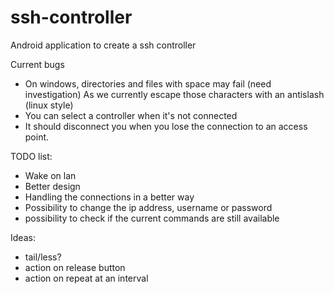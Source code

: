 ssh-controller
==============

Android application to create a ssh controller

Current bugs

- On windows, directories and files with space may fail (need investigation) As we currently escape those characters with an antislash (linux style)
- You can select a controller when it's not connected
- It should disconnect you when you lose the connection to an access point.

TODO list:

- Wake on lan
- Better design
- Handling the connections in a better way
- Possibility to change the ip address, username or password
- possibility to check if the current commands are still available

Ideas:

- tail/less?
- action on release button
- action on repeat at an interval 